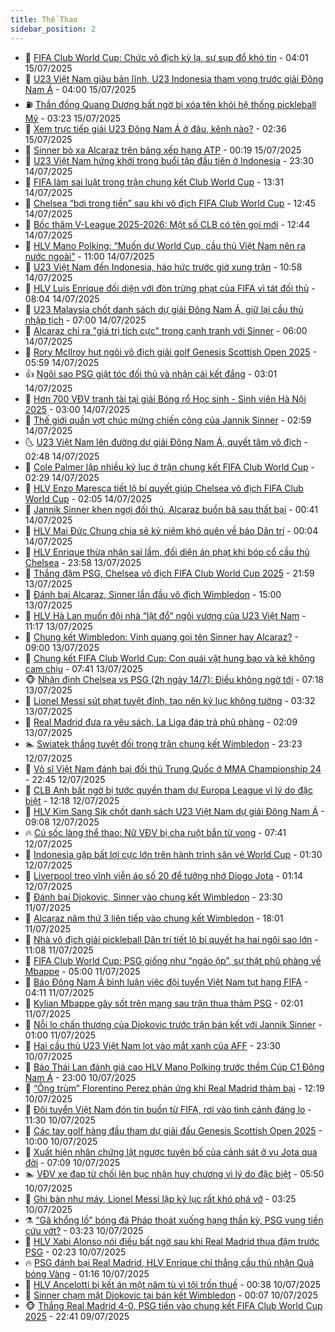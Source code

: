 ```yaml
---
title: Thể Thao
sidebar_position: 2
---
```


<!-- dantri-the-thao:START -->
- 🎡 [FIFA Club World Cup: Chức vô địch kỳ lạ, sự sụp đổ khó tin](https://dantri.com.vn/the-thao/fifa-club-world-cup-chuc-vo-dich-ky-la-su-sup-do-kho-tin-20250715013043549.htm) - 04:01 15/07/2025
- 💯 [U23 Việt Nam giàu bản lĩnh, U23 Indonesia tham vọng trước giải Đông Nam Á](https://dantri.com.vn/the-thao/u23-viet-nam-giau-ban-linh-u23-indonesia-tham-vong-truoc-giai-dong-nam-a-20250715102700086.htm) - 04:00 15/07/2025
- ⛽️ [Thần đồng Quang Dương bất ngờ bị xóa tên khỏi hệ thống pickleball Mỹ](https://dantri.com.vn/the-thao/than-dong-quang-duong-bat-ngo-bi-xoa-ten-khoi-he-thong-pickleball-my-20250715102252732.htm) - 03:23 15/07/2025
- 💃 [Xem trực tiếp giải U23 Đông Nam Á ở đâu, kênh nào?](https://dantri.com.vn/the-thao/xem-truc-tiep-giai-u23-dong-nam-a-o-dau-kenh-nao-20250715093643461.htm) - 02:36 15/07/2025
- 🌈 [Sinner bỏ xa Alcaraz trên bảng xếp hạng ATP](https://dantri.com.vn/the-thao/sinner-bo-xa-alcaraz-tren-bang-xep-hang-atp-20250715071653174.htm) - 00:19 15/07/2025
- 🦅 [U23 Việt Nam hứng khởi trong buổi tập đầu tiên ở Indonesia](https://dantri.com.vn/the-thao/u23-viet-nam-hung-khoi-trong-buoi-tap-dau-tien-o-indonesia-20250715062918348.htm) - 23:30 14/07/2025
- 🌝 [FIFA làm sai luật trong trận chung kết Club World Cup](https://dantri.com.vn/the-thao/fifa-lam-sai-luat-trong-tran-chung-ket-club-world-cup-20250714203102658.htm) - 13:31 14/07/2025
- 🚀 [Chelsea “bơi trong tiền” sau khi vô địch FIFA Club World Cup](https://dantri.com.vn/the-thao/chelsea-boi-trong-tien-sau-khi-vo-dich-fifa-club-world-cup-20250714184455875.htm) - 12:45 14/07/2025
- 🎉 [Bốc thăm V-League 2025-2026: Một số CLB có tên gọi mới](https://dantri.com.vn/the-thao/boc-tham-v-league-2025-2026-mot-so-clb-co-ten-goi-moi-20250714192208353.htm) - 12:44 14/07/2025
- 📝 [HLV Mano Polking: “Muốn dự World Cup, cầu thủ Việt Nam nên ra nước ngoài”](https://dantri.com.vn/the-thao/hlv-mano-polking-muon-du-world-cup-cau-thu-viet-nam-nen-ra-nuoc-ngoai-20250714143752303.htm) - 11:00 14/07/2025
- 🦄 [U23 Việt Nam đến Indonesia, háo hức trước giờ xung trận](https://dantri.com.vn/the-thao/u23-viet-nam-den-indonesia-hao-huc-truoc-gio-xung-tran-20250714174255388.htm) - 10:58 14/07/2025
- 🎉 [HLV Luis Enrique đối diện với đòn trừng phạt của FIFA vì tát đối thủ](https://dantri.com.vn/the-thao/hlv-luis-enrique-doi-dien-voi-don-trung-phat-cua-fifa-vi-tat-doi-thu-20250714145651919.htm) - 08:04 14/07/2025
- 💼 [U23 Malaysia chốt danh sách dự giải Đông Nam Á, giữ lại cầu thủ nhập tịch](https://dantri.com.vn/the-thao/u23-malaysia-chot-danh-sach-du-giai-dong-nam-a-giu-lai-cau-thu-nhap-tich-20250714100153011.htm) - 07:00 14/07/2025
- 🤡 [Alcaraz chỉ ra &quot;giá trị tích cực&quot; trong cạnh tranh với Sinner](https://dantri.com.vn/the-thao/alcaraz-chi-ra-gia-tri-tich-cuc-trong-canh-tranh-voi-sinner-20250714085424272.htm) - 06:00 14/07/2025
- 🦆 [Rory McIlroy hụt ngôi vô địch giải golf Genesis Scottish Open 2025](https://dantri.com.vn/the-thao/rory-mcilroy-hut-ngoi-vo-dich-giai-golf-genesis-scottish-open-2025-20250714145532205.htm) - 05:59 14/07/2025
- 👍 [Ngôi sao PSG giật tóc đối thủ và nhận cái kết đắng](https://dantri.com.vn/the-thao/ngoi-sao-psg-giat-toc-doi-thu-va-nhan-cai-ket-dang-20250714095507511.htm) - 03:01 14/07/2025
- 💼 [Hơn 700 VĐV tranh tài tại giải Bóng rổ Học sinh - Sinh viên Hà Nội 2025](https://dantri.com.vn/the-thao/hon-700-vdv-tranh-tai-tai-giai-bong-ro-hoc-sinh-sinh-vien-ha-noi-2025-20250714151339566.htm) - 03:00 14/07/2025
- 🦒 [Thế giới quần vợt chúc mừng chiến công của Jannik Sinner](https://dantri.com.vn/the-thao/the-gioi-quan-vot-chuc-mung-chien-cong-cua-jannik-sinner-20250714095825200.htm) - 02:59 14/07/2025
- 🌜 [U23 Việt Nam lên đường dự giải Đông Nam Á, quyết tâm vô địch](https://dantri.com.vn/the-thao/u23-viet-nam-len-duong-du-giai-dong-nam-a-quyet-tam-vo-dich-20250714094251118.htm) - 02:48 14/07/2025
- 🦆 [Cole Palmer lập nhiều kỷ lục ở trận chung kết FIFA Club World Cup](https://dantri.com.vn/the-thao/cole-palmer-lap-nhieu-ky-luc-o-tran-chung-ket-fifa-club-world-cup-20250714091731095.htm) - 02:29 14/07/2025
- 💪 [HLV Enzo Maresca tiết lộ bí quyết giúp Chelsea vô địch FIFA Club World Cup](https://dantri.com.vn/the-thao/hlv-enzo-maresca-tiet-lo-bi-quyet-giup-chelsea-vo-dich-fifa-club-world-cup-20250714080304526.htm) - 02:05 14/07/2025
- 🧠 [Jannik Sinner khen ngợi đối thủ, Alcaraz buồn bã sau thất bại](https://dantri.com.vn/the-thao/jannik-sinner-khen-ngoi-doi-thu-alcaraz-buon-ba-sau-that-bai-20250714073922437.htm) - 00:41 14/07/2025
- 🦄 [HLV Mai Đức Chung chia sẻ kỷ niệm khó quên về báo Dân trí](https://dantri.com.vn/the-thao/hlv-mai-duc-chung-chia-se-ky-niem-kho-quen-ve-bao-dan-tri-20250613010611502.htm) - 00:04 14/07/2025
- 🥸 [HLV Enrique thừa nhận sai lầm, đối diện án phạt khi bóp cổ cầu thủ Chelsea](https://dantri.com.vn/the-thao/hlv-enrique-thua-nhan-sai-lam-doi-dien-an-phat-khi-bop-co-cau-thu-chelsea-20250714065559645.htm) - 23:58 13/07/2025
- 🤠 [Thắng đậm PSG, Chelsea vô địch FIFA Club World Cup 2025](https://dantri.com.vn/the-thao/thang-dam-psg-chelsea-vo-dich-fifa-club-world-cup-2025-20250714050828173.htm) - 21:59 13/07/2025
- 👺 [Đánh bại Alcaraz, Sinner lần đầu vô địch Wimbledon](https://dantri.com.vn/the-thao/danh-bai-alcaraz-sinner-lan-dau-vo-dich-wimbledon-20250713220020223.htm) - 15:00 13/07/2025
- 📝 [HLV Hà Lan muốn đội nhà “lật đổ” ngôi vương của U23 Việt Nam](https://dantri.com.vn/the-thao/hlv-ha-lan-muon-doi-nha-lat-do-ngoi-vuong-cua-u23-viet-nam-20250713181702008.htm) - 11:17 13/07/2025
- 🦆 [Chung kết Wimbledon: Vinh quang gọi tên Sinner hay Alcaraz?](https://dantri.com.vn/the-thao/chung-ket-wimbledon-vinh-quang-goi-ten-sinner-hay-alcaraz-20250713081628868.htm) - 09:00 13/07/2025
- 🥳 [Chung kết FIFA Club World Cup: Con quái vật hung bạo và kẻ không cam chịu](https://dantri.com.vn/the-thao/chung-ket-fifa-club-world-cup-con-quai-vat-hung-bao-va-ke-khong-cam-chiu-20250713011651622.htm) - 07:41 13/07/2025
- 🐵 [Nhận định Chelsea vs PSG &lpar;2h ngày 14/7&rpar;: Điều không ngờ tới](https://dantri.com.vn/the-thao/nhan-dinh-chelsea-vs-psg-2h-ngay-147-dieu-khong-ngo-toi-20250713141802357.htm) - 07:18 13/07/2025
- 🤩 [Lionel Messi sút phạt tuyệt đỉnh, tạo nên kỷ lục không tưởng](https://dantri.com.vn/the-thao/lionel-messi-sut-phat-tuyet-dinh-tao-nen-ky-luc-khong-tuong-20250713103155893.htm) - 03:32 13/07/2025
- 🤠 [Real Madrid đưa ra yêu sách, La Liga đáp trả phũ phàng](https://dantri.com.vn/the-thao/real-madrid-dua-ra-yeu-sach-la-liga-dap-tra-phu-phang-20250713090920025.htm) - 02:09 13/07/2025
- 🏊 [Swiatek thắng tuyệt đối trong trận chung kết Wimbledon](https://dantri.com.vn/the-thao/swiatek-thang-tuyet-doi-trong-tran-chung-ket-wimbledon-20250713062255816.htm) - 23:23 12/07/2025
- 🗽 [Võ sĩ Việt Nam đánh bại đối thủ Trung Quốc ở MMA Championship 24](https://dantri.com.vn/the-thao/vo-si-viet-nam-danh-bai-doi-thu-trung-quoc-o-mma-championship-24-20250713064602228.htm) - 22:45 12/07/2025
- 🚀 [CLB Anh bất ngờ bị tước quyền tham dự Europa League vì lý do đặc biệt](https://dantri.com.vn/the-thao/clb-anh-bat-ngo-bi-tuoc-quyen-tham-du-europa-league-vi-ly-do-dac-biet-20250712151716239.htm) - 12:18 12/07/2025
- 🎉 [HLV Kim Sang Sik chốt danh sách U23 Việt Nam dự giải Đông Nam Á](https://dantri.com.vn/the-thao/hlv-kim-sang-sik-chot-danh-sach-u23-viet-nam-du-giai-dong-nam-a-20250712160602381.htm) - 09:08 12/07/2025
- 🔥 [Cú sốc làng thể thao: Nữ VĐV bị cha ruột bắn tử vong](https://dantri.com.vn/the-thao/cu-soc-lang-the-thao-nu-vdv-bi-cha-ruot-ban-tu-vong-20250712144131500.htm) - 07:41 12/07/2025
- 🎉 [Indonesia gặp bất lợi cực lớn trên hành trình săn vé World Cup](https://dantri.com.vn/the-thao/indonesia-gap-bat-loi-cuc-lon-tren-hanh-trinh-san-ve-world-cup-20250712083016439.htm) - 01:30 12/07/2025
- 🎡 [Liverpool treo vĩnh viễn áo số 20 để tưởng nhớ Diogo Jota](https://dantri.com.vn/the-thao/liverpool-treo-vinh-vien-ao-so-20-de-tuong-nho-diogo-jota-20250712081429886.htm) - 01:14 12/07/2025
- 🐻 [Đánh bại Djokovic, Sinner vào chung kết Wimbledon](https://dantri.com.vn/the-thao/danh-bai-djokovic-sinner-vao-chung-ket-wimbledon-20250712062733749.htm) - 23:30 11/07/2025
- 🌊 [Alcaraz năm thứ 3 liên tiếp vào chung kết Wimbledon](https://dantri.com.vn/the-thao/alcaraz-nam-thu-3-lien-tiep-vao-chung-ket-wimbledon-20250711230124418.htm) - 18:01 11/07/2025
- 💃 [Nhà vô địch giải pickleball Dân trí tiết lộ bí quyết hạ hai ngôi sao lớn](https://dantri.com.vn/the-thao/nha-vo-dich-giai-pickleball-dan-tri-tiet-lo-bi-quyet-ha-hai-ngoi-sao-lon-20250711113242700.htm) - 11:08 11/07/2025
- 🤔 [FIFA Club World Cup: PSG giống như “ngáo ộp”, sự thật phũ phàng về Mbappe](https://dantri.com.vn/the-thao/fifa-club-world-cup-psg-giong-nhu-ngao-op-su-that-phu-phang-ve-mbappe-20250710230944700.htm) - 05:00 11/07/2025
- 🤭 [Báo Đông Nam Á bình luận việc đội tuyển Việt Nam tụt hạng FIFA](https://dantri.com.vn/the-thao/bao-dong-nam-a-binh-luan-viec-doi-tuyen-viet-nam-tut-hang-fifa-20250710225454784.htm) - 04:11 11/07/2025
- 👹 [Kylian Mbappe gây sốt trên mạng sau trận thua thảm PSG](https://dantri.com.vn/the-thao/kylian-mbappe-gay-sot-tren-mang-sau-tran-thua-tham-psg-20250710234010912.htm) - 02:01 11/07/2025
- 🗽 [Nỗi lo chấn thương của Djokovic trước trận bán kết với Jannik Sinner](https://dantri.com.vn/the-thao/noi-lo-chan-thuong-cua-djokovic-truoc-tran-ban-ket-voi-jannik-sinner-20250711064643304.htm) - 01:00 11/07/2025
- 🥳 [Hai cầu thủ U23 Việt Nam lọt vào mắt xanh của AFF](https://dantri.com.vn/the-thao/hai-cau-thu-u23-viet-nam-lot-vao-mat-xanh-cua-aff-20250711000314657.htm) - 23:30 10/07/2025
- 💃 [Báo Thái Lan đánh giá cao HLV Mano Polking trước thềm Cúp C1 Đông Nam Á](https://dantri.com.vn/the-thao/bao-thai-lan-danh-gia-cao-hlv-mano-polking-truoc-them-cup-c1-dong-nam-a-20250710133002615.htm) - 23:00 10/07/2025
- 🧰 [“Ông trùm” Florentino Perez phản ứng khi Real Madrid thảm bại](https://dantri.com.vn/the-thao/ong-trum-florentino-perez-phan-ung-khi-real-madrid-tham-bai-20250710191944688.htm) - 12:19 10/07/2025
- 💪 [Đội tuyển Việt Nam đón tin buồn từ FIFA, rơi vào tình cảnh đáng lo](https://dantri.com.vn/the-thao/doi-tuyen-viet-nam-don-tin-buon-tu-fifa-roi-vao-tinh-canh-dang-lo-20250710181427952.htm) - 11:30 10/07/2025
- 🚀 [Các tay golf hàng đầu tham dự giải đấu Genesis Scottish Open 2025](https://dantri.com.vn/the-thao/cac-tay-golf-hang-dau-tham-du-giai-dau-genesis-scottish-open-2025-20250710134510458.htm) - 10:00 10/07/2025
- 🤠 [Xuất hiện nhân chứng lật ngược tuyên bố của cảnh sát ở vụ Jota qua đời](https://dantri.com.vn/the-thao/xuat-hien-nhan-chung-lat-nguoc-tuyen-bo-cua-canh-sat-o-vu-jota-qua-doi-20250710133957565.htm) - 07:09 10/07/2025
- 🏊 [VĐV xe đạp từ chối lên bục nhận huy chương vì lý do đặc biệt](https://dantri.com.vn/the-thao/vdv-xe-dap-tu-choi-len-buc-nhan-huy-chuong-vi-ly-do-dac-biet-20250710125032016.htm) - 05:50 10/07/2025
- 🦄 [Ghi bàn như máy, Lionel Messi lập kỷ lục rất khó phá vỡ](https://dantri.com.vn/the-thao/ghi-ban-nhu-may-lionel-messi-lap-ky-luc-rat-kho-pha-vo-20250710092520807.htm) - 03:25 10/07/2025
- ⚗️ [“Gã khổng lồ” bóng đá Pháp thoát xuống hạng thần kỳ, PSG vung tiền cứu vớt?](https://dantri.com.vn/the-thao/ga-khong-lo-bong-da-phap-thoat-xuong-hang-than-ky-psg-vung-tien-cuu-vot-20250710102330644.htm) - 03:23 10/07/2025
- 🥷 [HLV Xabi Alonso nói điều bất ngờ sau khi Real Madrid thua đậm trước PSG](https://dantri.com.vn/the-thao/hlv-xabi-alonso-noi-dieu-bat-ngo-sau-khi-real-madrid-thua-dam-truoc-psg-20250710085207170.htm) - 02:23 10/07/2025
- 🔥 [PSG đánh bại Real Madrid, HLV Enrique chỉ thẳng cầu thủ nhận Quả bóng Vàng](https://dantri.com.vn/the-thao/psg-danh-bai-real-madrid-hlv-enrique-chi-thang-cau-thu-nhan-qua-bong-vang-20250710071151987.htm) - 01:16 10/07/2025
- 🦅 [HLV Ancelotti bị kết án một năm tù vì tội trốn thuế](https://dantri.com.vn/the-thao/hlv-ancelotti-bi-ket-an-mot-nam-tu-vi-toi-tron-thue-20250710073820775.htm) - 00:38 10/07/2025
- 🌝 [Sinner chạm mặt Djokovic tại bán kết Wimbledon](https://dantri.com.vn/the-thao/sinner-cham-mat-djokovic-tai-ban-ket-wimbledon-20250710070537120.htm) - 00:07 10/07/2025
- 🐵 [Thắng Real Madrid 4-0, PSG tiến vào chung kết FIFA Club World Cup 2025](https://dantri.com.vn/the-thao/thang-real-madrid-4-0-psg-tien-vao-chung-ket-fifa-club-world-cup-2025-20250710054059192.htm) - 22:41 09/07/2025<!-- dantri-the-thao:END -->
